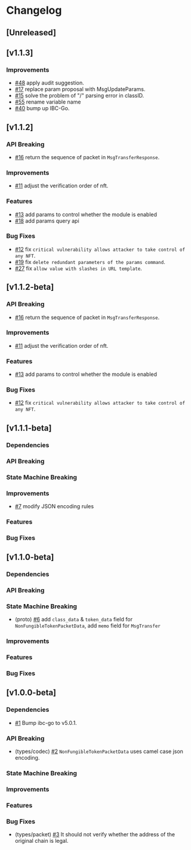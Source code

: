<!--
Guiding Principles:

Changelogs are for humans, not machines.
There should be an entry for every single version.
The same types of changes should be grouped.
Versions and sections should be linkable.
The latest version comes first.
The release date of each version is displayed.
Mention whether you follow Semantic Versioning.

Usage:

Change log entries are to be added to the Unreleased section under the
appropriate stanza (see below). Each entry should ideally include a tag and
the Github issue reference in the following format:

* (<tag>) \#<issue-number> message

The issue numbers will later be link-ified during the release process so you do
not have to worry about including a link manually, but you can if you wish.

Types of changes (Stanzas):

"Features" for new features.
"Improvements" for changes in existing functionality.
"Deprecated" for soon-to-be removed features.
"Bug Fixes" for any bug fixes.
"Client Breaking" for breaking CLI commands and REST routes used by end-users.
"API Breaking" for breaking exported APIs used by developers building on SDK.
"State Machine Breaking" for any changes that result in a different AppState given same genesisState and txList.
Ref: https://keepachangelog.com/en/1.0.0/
-->

# Changelog

## [Unreleased]

## [v1.1.3]

### Improvements

* [\#48](https://github.com/UptickNetwork/wasm-nft-convert/pull/48) apply audit suggestion.
* [\#17](https://github.com/UptickNetwork/wasm-nft-convert/pull/17) replace param proposal with MsgUpdateParams.
* [\#15](https://github.com/UptickNetwork/wasm-nft-convert/pull/15) solve the problem of "/" parsing error in classID.
* [\#55](https://github.com/UptickNetwork/wasm-nft-convert/pull/55) rename variable name
* [\#40](https://github.com/UptickNetwork/wasm-nft-convert/pull/40) bump up IBC-Go.


## [v1.1.2]

### API Breaking

* [\#16](https://github.com/UptickNetwork/wasm-nft-convert/pull/16) return the sequence of packet in `MsgTransferResponse`.

### Improvements

* [\#11](https://github.com/UptickNetwork/wasm-nft-convert/pull/11) adjust the verification order of nft.

### Features

* [\#13](https://github.com/UptickNetwork/wasm-nft-convert/pull/13) add params to control whether the module is enabled
* [\#18](https://github.com/UptickNetwork/wasm-nft-convert/pull/13) add params query api

### Bug Fixes

* [\#12](https://github.com/UptickNetwork/wasm-nft-convert/pull/12) fix `critical vulnerability allows attacker to take control of any NFT`.
* [\#19](https://github.com/UptickNetwork/wasm-nft-convert/pull/19) fix `delete redundant parameters of the params command`.
* [\#27](https://github.com/UptickNetwork/wasm-nft-convert/pull/27) fix `allow value with slashes in URL template`.

## [v1.1.2-beta]

### API Breaking

* [\#16](https://github.com/UptickNetwork/wasm-nft-convert/pull/16) return the sequence of packet in `MsgTransferResponse`.

### Improvements

* [\#11](https://github.com/UptickNetwork/wasm-nft-convert/pull/11) adjust the verification order of nft.

### Features

* [\#13](https://github.com/UptickNetwork/wasm-nft-convert/pull/13) add params to control whether the module is enabled

### Bug Fixes

* [\#12](https://github.com/UptickNetwork/wasm-nft-convert/pull/12) fix `critical vulnerability allows attacker to take control of any NFT`.

## [v1.1.1-beta]

### Dependencies

### API Breaking

### State Machine Breaking

### Improvements

* [\#7](https://github.com/UptickNetwork/wasm-nft-convert/pull/7) modify JSON encoding rules

### Features

### Bug Fixes

## [v1.1.0-beta]

### Dependencies

### API Breaking

### State Machine Breaking

* (proto) [\#6](https://github.com/UptickNetwork/wasm-nft-convert/pull/6) add `class_data` & `token_data` field for `NonFungibleTokenPacketData`, add `memo` field for `MsgTransfer`

### Improvements

### Features

### Bug Fixes

## [v1.0.0-beta]

### Dependencies

* [\#1](https://github.com/UptickNetwork/wasm-nft-convert/pull/1) Bump ibc-go to v5.0.1.

### API Breaking

* (types/codec) [\#2](https://github.com/UptickNetwork/wasm-nft-convert/pull/2) `NonFungibleTokenPacketData` uses camel case json encoding.

### State Machine Breaking

### Improvements

### Features

### Bug Fixes

* (types/packet) [\#3](https://github.com/UptickNetwork/wasm-nft-convert/pull/3) It should not verify whether the address of the original chain is legal.
